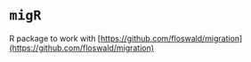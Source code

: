# `migR`

R package to work with [https://github.com/floswald/migration](https://github.com/floswald/migration)